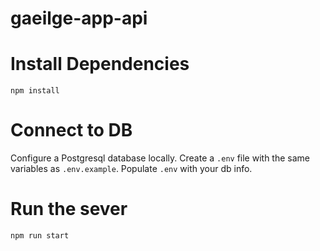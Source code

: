 # gaeilge-app-api

# Install Dependencies
`npm install`

# Connect to DB
Configure a Postgresql database locally. 
Create a `.env` file with the same variables as `.env.example`.
Populate `.env` with your db info.

# Run the sever
`npm run start`
